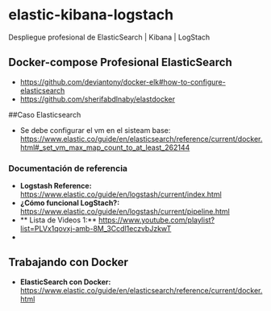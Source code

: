 # elastic-kibana-logstach
Despliegue profesional de ElasticSearch | Kibana |  LogStach

## Docker-compose Profesional **ElasticSearch** 
- https://github.com/deviantony/docker-elk#how-to-configure-elasticsearch
- https://github.com/sherifabdlnaby/elastdocker


##Caso Elasticsearch
- Se debe configurar el vm en el sisteam base: https://www.elastic.co/guide/en/elasticsearch/reference/current/docker.html#_set_vm_max_map_count_to_at_least_262144

### Documentación de referencia
- **Logstash Reference:** https://www.elastic.co/guide/en/logstash/current/index.html
- **¿Cómo funcional LogStach?:** https://www.elastic.co/guide/en/logstash/current/pipeline.html
- ** Lista de Videos 1:** https://www.youtube.com/playlist?list=PLVx1qovxj-amb-8M_3Ccdl1eczvbJzkwT
-

## Trabajando con Docker
- **ElasticSearch con Docker:** https://www.elastic.co/guide/en/elasticsearch/reference/current/docker.html

